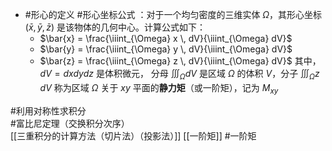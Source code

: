 *   #形心的定义  #形心坐标公式 ：对于一个均匀密度的三维实体 $\Omega$，其形心坐标 $(\bar{x}, \bar{y}, \bar{z})$ 是该物体的几何中心。计算公式如下：
    *   $\bar{x} = \frac{\iiint_{\Omega} x \, dV}{\iiint_{\Omega} dV}$
    *   $\bar{y} = \frac{\iiint_{\Omega} y \, dV}{\iiint_{\Omega} dV}$
    *   $\bar{z} = \frac{\iiint_{\Omega} z \, dV}{\iiint_{\Omega} dV}$
    其中，$dV = dxdydz$ 是体积微元， 分母 $\iiint_{\Omega} dV$ 是区域 $\Omega$ 的体积 $V$，分子 $\iiint_{\Omega} z \, dV$ 称为区域 $\Omega$ 关于 $xy$ 平面的**静力矩**（或一阶矩），记为 $M_{xy}$ 


#利用对称性求积分  
#富比尼定理（交换积分次序）  
[[三重积分的计算方法（切片法）（投影法）]] 
[[一阶矩]] 
#一阶矩  